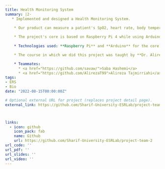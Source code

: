 ```yaml
---
title: Health Monitoring System
summary: |2-
   * Implemented and designed a Health Monitoring System.

    * Our product can measure a patient's SpO2, heart rate, body temperature, ECG, and Environmental Temperature and Humidity.
    
    * The project's core is based on Raspberry Pi 4 while using Arduino Uno as the ADC for some of the sensors. It features a complete monitoring system that can be viewed on smartphones, desktop monitors, and small monitors that could be connected to the Raspberry Pi. Our product can send the collected data to a central server for further analysis. It is noteworthy that our team designed the project's packaging, and its prototype was produced using a 3D printer.
    
    * Technologies used: **Raspberry Pi** and **Arduino** for the core hardware part, **React Native** for the front end of the application, **Django** for the server, and **Docker** as the containerization platform.

    * The course in which we did this project was taught by **Dr. Alireza Ejlali** and **Amin Fos'hati** at Sharif University of Technology. 

    * Teammates:
      * <a href="https://github.com/savaw/">Saba Hashemi</a>
      * <a href="https://github.com/AlirezaT99">Alireza Tajmirriahi</a>
tags:
- ERS
- Bio
date: "2022-08-15T00:00:00Z"

# Optional external URL for project (replaces project detail page).
external_link: https://github.com/Sharif-University-ESRLab/project-team-2



links:
  - icon: github
    icon_pack: fab
    name: Github
    url: https://github.com/Sharif-University-ESRLab/project-team-2
url_code: ''
url_pdf: ''
url_slides: ''
url_video: ''
---
```


